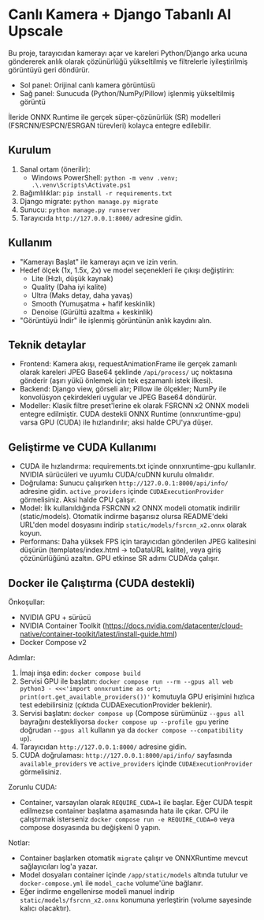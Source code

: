 # Canlı Kamera + Django Tabanlı AI Upscale

Bu proje, tarayıcıdan kamerayı açar ve kareleri Python/Django arka ucuna göndererek anlık olarak çözünürlüğü yükseltilmiş ve filtrelerle iyileştirilmiş görüntüyü geri döndürür.

- Sol panel: Orijinal canlı kamera görüntüsü
- Sağ panel: Sunucuda (Python/NumPy/Pillow) işlenmiş yükseltilmiş görüntü

İleride ONNX Runtime ile gerçek süper-çözünürlük (SR) modelleri (FSRCNN/ESPCN/ESRGAN türevleri) kolayca entegre edilebilir.

## Kurulum
1. Sanal ortam (önerilir):
   - Windows PowerShell: `python -m venv .venv; .\.venv\Scripts\Activate.ps1`
2. Bağımlılıklar: `pip install -r requirements.txt`
3. Django migrate: `python manage.py migrate`
4. Sunucu: `python manage.py runserver`
5. Tarayıcıda `http://127.0.0.1:8000/` adresine gidin.

## Kullanım
- "Kamerayı Başlat" ile kamerayı açın ve izin verin.
- Hedef ölçek (1x, 1.5x, 2x) ve model seçenekleri ile çıkışı değiştirin:
  - Lite (Hızlı, düşük kaynak)
  - Quality (Daha iyi kalite)
  - Ultra (Maks detay, daha yavaş)
  - Smooth (Yumuşatma + hafif keskinlik)
  - Denoise (Gürültü azaltma + keskinlik)
- "Görüntüyü İndir" ile işlenmiş görüntünün anlık kaydını alın.

## Teknik detaylar
- Frontend: Kamera akışı, requestAnimationFrame ile gerçek zamanlı olarak kareleri JPEG Base64 şeklinde `/api/process/` uç noktasına gönderir (aşırı yükü önlemek için tek eşzamanlı istek ilkesi).
- Backend: Django view, görseli alır; Pillow ile ölçekler; NumPy ile konvolüsyon çekirdekleri uygular ve JPEG Base64 döndürür.
- Modeller: Klasik filtre preset'lerine ek olarak FSRCNN x2 ONNX modeli entegre edilmiştir. CUDA destekli ONNX Runtime (onnxruntime-gpu) varsa GPU (CUDA) ile hızlandırılır; aksi halde CPU'ya düşer.

## Geliştirme ve CUDA Kullanımı
- CUDA ile hızlandırma: requirements.txt içinde onnxruntime-gpu kullanılır. NVIDIA sürücüleri ve uyumlu CUDA/cuDNN kurulu olmalıdır.
- Doğrulama: Sunucu çalışırken `http://127.0.0.1:8000/api/info/` adresine gidin. `active_providers` içinde `CUDAExecutionProvider` görmelisiniz. Aksi halde CPU çalışır.
- Model: İlk kullanıldığında FSRCNN x2 ONNX modeli otomatik indirilir (static/models). Otomatik indirme başarısız olursa README'deki URL'den model dosyasını indirip `static/models/fsrcnn_x2.onnx` olarak koyun.
- Performans: Daha yüksek FPS için tarayıcıdan gönderilen JPEG kalitesini düşürün (templates/index.html → toDataURL kalite), veya giriş çözünürlüğünü azaltın. GPU etkinse SR adımı CUDA’da çalışır.

## Docker ile Çalıştırma (CUDA destekli)
Önkoşullar:
- NVIDIA GPU + sürücü
- NVIDIA Container Toolkit (https://docs.nvidia.com/datacenter/cloud-native/container-toolkit/latest/install-guide.html)
- Docker Compose v2

Adımlar:
1. İmajı inşa edin: `docker compose build`
2. Servisi GPU ile başlatın: `docker compose run --rm --gpus all web python3 - <<<'import onnxruntime as ort; print(ort.get_available_providers())'` komutuyla GPU erişimini hızlıca test edebilirsiniz (çıktıda CUDAExecutionProvider beklenir).
3. Servisi başlatın: `docker compose up` (Compose sürümünüz `--gpus all` bayrağını destekliyorsa `docker compose up --profile gpu` yerine doğrudan `--gpus all` kullanın ya da `docker compose --compatibility up`).
4. Tarayıcıdan `http://127.0.0.1:8000/` adresine gidin.
5. CUDA doğrulaması: `http://127.0.0.1:8000/api/info/` sayfasında `available_providers` ve `active_providers` içinde `CUDAExecutionProvider` görmelisiniz.

Zorunlu CUDA:
- Container, varsayılan olarak `REQUIRE_CUDA=1` ile başlar. Eğer CUDA tespit edilmezse container başlatma aşamasında hata ile çıkar. CPU ile çalıştırmak isterseniz `docker compose run -e REQUIRE_CUDA=0` veya compose dosyasında bu değişkeni 0 yapın.

Notlar:
- Container başlarken otomatik `migrate` çalışır ve ONNXRuntime mevcut sağlayıcıları log'a yazar.
- Model dosyaları container içinde `/app/static/models` altında tutulur ve `docker-compose.yml` ile `model_cache` volume'üne bağlanır.
- Eğer indirme engellenirse modeli manuel indirip `static/models/fsrcnn_x2.onnx` konumuna yerleştirin (volume sayesinde kalıcı olacaktır).
